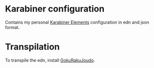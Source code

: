 # Karabiner configuration
Contains my personal [Karabiner Elements](https://github.com/pqrs-org/Karabiner-Elements) configuration in edn and json format.
# Transpilation
To transpile the edn, install [GokuRakuJoudo](https://github.com/yqrashawn/GokuRakuJoudo).
